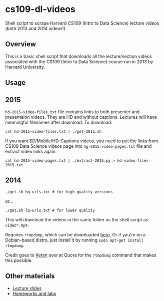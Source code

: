 cs109-dl-videos
===============

Shell script to scrape Harvard CS109 (Intro to Data Science) lecture videos (both 2013 and 2014 videos!).

Overview
---

This is a basic shell script that downloads all the lecture/section videos associated with the CS109 (Intro to Data Science) course run in 2013 by Harvard University.

Usage
---

## 2015

`hd-2015-video-files.txt` file contains links to both presenter and presentaion
videos. They are HD and without captions. Lectures will have meaningful
filenames after download. To download:

```
cat hd-2015-video-files.txt | ./get-2015.sh
```

If you want SD/Mobile/HD-Captions videos, you need to put the links from
CS109 Data Science videos page into `hg-2015-video-pages.txt` file and
extract video links again:`

```
cat hd-2015-video-pages.txt | ./extract-2015.py > hd-video-files-2015.txt
```

## 2014

```
./get.sh hq-urls.txt # for high quality versions
```

or...

```
./get.sh lq-urls.txt # for lower quality
```

This will download the videos in the same folder as the shell script as `video*.mp4`.

Requires `rtmpdump`, which can be downloaded [here](https://rtmpdump.mplayerhq.hu/). Or if you're on a Debian-based distro, just install it by running `sudo apt-get install rtmpdump`.

Credit goes to [Ketan](http://www.quora.com/Downloads/How-can-I-download-the-videos-for-CS109-Harvards-Data-Science-Course) over at Quora for the `rtmpdump` command that makes this possible.

Other materials
---

* [Lecture slides](https://drive.google.com/folderview?id=0BxYkKyLxfsNVd0xicUVDS1dIS0k&usp=sharing)
* [Homeworks and labs](https://github.com/cs109/content)
